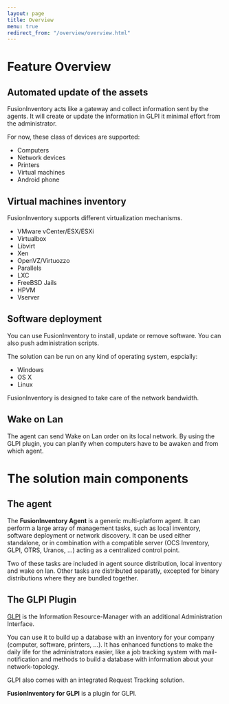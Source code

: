 ```yaml
---
layout: page
title: Overview
menu: true
redirect_from: "/overview/overview.html"
---
```


# Feature Overview

## Automated update of the assets
FusionInventory acts like a gateway and collect information sent by the agents.
It will create or update the information in GLPI it minimal effort from the administrator.

For now, these class of devices are supported:

* Computers
* Network devices
* Printers
* Virtual machines
* Android phone

## Virtual machines inventory

FusionInventory supports different virtualization mechanisms.

* VMware vCenter/ESX/ESXi
* Virtualbox
* Libvirt
* Xen
* OpenVZ/Virtuozzo
* Parallels
* LXC
* FreeBSD Jails
* HPVM
* Vserver

## Software deployment

You can use FusionInventory to install, update or remove software. You can also push administration scripts.

The solution can be run on any kind of operating system, espcially:

* Windows
* OS X
* Linux

FusionInventory is designed to take care of the network bandwidth.

## Wake on Lan

The agent can send Wake on Lan order on its local network. By using the GLPI plugin, you can planify when computers have to be awaken and from which agent.

# The solution main components

## The agent

The __FusionInventory Agent__ is a generic multi-platform agent. It can perform a
large array of management tasks, such as local inventory, software deployment
or network discovery. It can be used either standalone, or in combination
with a compatible server (OCS Inventory, GLPI, OTRS, Uranos, ...) acting as a centralized
control point.

Two of these tasks are included in agent source distribution, local inventory
and wake on lan. Other tasks are distributed separatly, excepted for binary
distributions where they are bundled together.

## The GLPI Plugin

[GLPI](http://www.glpi-project.org) is the Information Resource-Manager with an additional Administration
Interface.

You can use it to build up a database with an inventory for your company
(computer, software, printers, ...). It has enhanced functions to make the
daily life for the administrators easier, like a job tracking system with
mail-notification and methods to build a database with information
about your network-topology.

GLPI also comes with an integrated Request Tracking solution.

__FusionInventory for GLPI__ is a plugin for GLPI.


